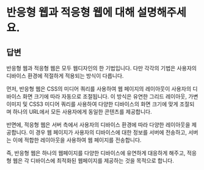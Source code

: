# 반응형 웹과 적응형 웹에 대해 설명해주세요.

## 답변

반응형 웹과 적응형 웹은 모두 웹디자인의 한 기법입니다. 다만 각각의 기법은 사용자의 디바이스 환경에 적절하게 적용되는 방식이 다릅니다.

먼저, 반응형 웹은 CSS의 미디어 쿼리를 사용하여 웹 페이지의 레이아웃이 사용자의 디바이스 화면 크기에 따라 자동으로 조절됩니다. 이 방식은 유연한 그리드 레이아웃, 가변 이미지 및 CSS3 미디어 쿼리를 사용하여 다양한 디바이스의 화면 크기에 맞게 조절되며 하나의 URL에서 모든 사용자에게 동일한 콘텐츠를 제공합니다.

반면에, 적응형 웹은 서버 측에서 사용자의 디바이스 환경에 따라 다양한 레이아웃을 제공합니다. 이 경우 웹 페이지가 사용자의 디바이스에 대한 정보를 서버에 전송하고, 서버는 이에 적합한 레이아웃을 사용하여 웹 페이지를 전송합니다.

즉, 반응형 웹은 하나의 웹페이지를 다양한 디바이스에 유연하게 대응하게 해주고, 적응형 웹은 각 디바이스에 최적화된 웹페이지를 제공하는 것을 목적으로 합니다.
